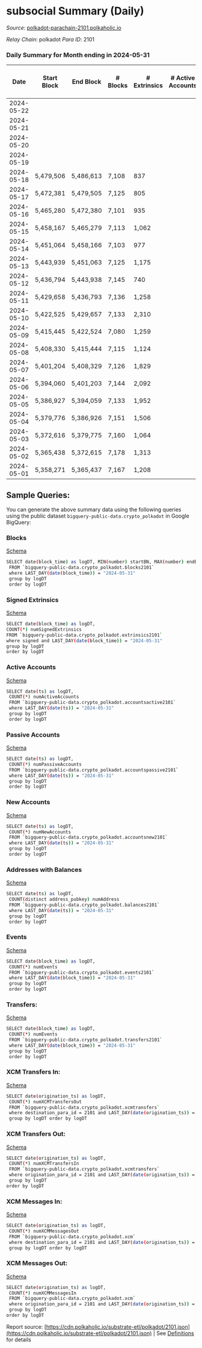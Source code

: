 # subsocial Summary (Daily)

_Source_: [polkadot-parachain-2101.polkaholic.io](https://polkadot-parachain-2101.polkaholic.io)

*Relay Chain*: polkadot
*Para ID*: 2101



### Daily Summary for Month ending in 2024-05-31


| Date    | Start Block | End Block | # Blocks | # Extrinsics | # Active Accounts | # Passive Accounts | # New Accounts | # Addresses | # Events  | # Transfers ($USD) | # XCM Transfers In ($USD) | # XCM Transfers Out ($USD) | # XCM In | # XCM Out | Issues |
|---------|-------------|-----------|----------|--------------|-------------------|--------------------|----------------|-------------|-----------|--------------------|---------------------------|----------------------------|----------|-----------|--------|
| 2024-05-22 |  |  |  |  |  |  |  |  |  |   |   |   |  |  |  |
| 2024-05-21 |  |  |  |  |  |  |  |  |  |   |   |   |  |  |  |
| 2024-05-20 |  |  |  |  |  |  |  |  |  |   |   |   |  |  |  |
| 2024-05-19 |  |  |  |  |  |  |  |  |  |   |   |   |  |  |  |
| 2024-05-18 | 5,479,506 | 5,486,613 | 7,108 | 837 |  |  |  |  | 17,810 | 15  |   |   |  |  |  |
| 2024-05-17 | 5,472,381 | 5,479,505 | 7,125 | 805 |  |  |  |  | 17,667 | 4  |   |   |  |  |  |
| 2024-05-16 | 5,465,280 | 5,472,380 | 7,101 | 935 |  |  |  |  | 18,201 | 19  |   |   |  |  |  |
| 2024-05-15 | 5,458,167 | 5,465,279 | 7,113 | 1,062 |  |  |  |  | 18,711 | 4  |   |   |  |  |  |
| 2024-05-14 | 5,451,064 | 5,458,166 | 7,103 | 977 |  |  |  |  | 18,322 | 23  |   |   |  |  |  |
| 2024-05-13 | 5,443,939 | 5,451,063 | 7,125 | 1,175 |  |  |  |  | 19,676 | 265  |   |   |  |  |  |
| 2024-05-12 | 5,436,794 | 5,443,938 | 7,145 | 740 |  |  |  |  | 17,339 | 7  |   |   |  |  |  |
| 2024-05-11 | 5,429,658 | 5,436,793 | 7,136 | 1,258 |  |  |  |  | 20,196 | 6  |   |   |  |  |  |
| 2024-05-10 | 5,422,525 | 5,429,657 | 7,133 | 2,310 |  |  |  |  | 26,489 | 11  |   |   |  |  |  |
| 2024-05-09 | 5,415,445 | 5,422,524 | 7,080 | 1,259 |  |  |  |  | 19,585 | 28  |   |   |  |  |  |
| 2024-05-08 | 5,408,330 | 5,415,444 | 7,115 | 1,124 |  |  |  |  | 19,018 | 10  |   |   |  |  |  |
| 2024-05-07 | 5,401,204 | 5,408,329 | 7,126 | 1,829 |  |  |  |  | 24,005 | 316  |   |   |  |  |  |
| 2024-05-06 | 5,394,060 | 5,401,203 | 7,144 | 2,092 |  |  |  |  | 25,224 | 14  |   |   |  |  |  |
| 2024-05-05 | 5,386,927 | 5,394,059 | 7,133 | 1,952 |  |  |  |  | 24,901 | 12  |   |   |  |  |  |
| 2024-05-04 | 5,379,776 | 5,386,926 | 7,151 | 1,506 |  |  |  |  | 22,212 | 6  |   |   |  |  |  |
| 2024-05-03 | 5,372,616 | 5,379,775 | 7,160 | 1,064 |  |  |  |  | 19,257 | 13  |   |   |  |  |  |
| 2024-05-02 | 5,365,438 | 5,372,615 | 7,178 | 1,313 |  |  |  |  | 20,643 | 4  |   |   |  |  |  |
| 2024-05-01 | 5,358,271 | 5,365,437 | 7,167 | 1,208 |  |  |  |  | 19,910 | 12  |   |   |  |  |  |

## Sample Queries:
You can generate the above summary data using the following queries using the public dataset `bigquery-public-data.crypto_polkadot` in Google BigQuery:


### Blocks 

[Schema](https://github.com/colorfulnotion/substrate-etl/blob/main/schema/blocks.json)

```bash
SELECT date(block_time) as logDT, MIN(number) startBN, MAX(number) endBN, COUNT(*) numBlocks 
 FROM `bigquery-public-data.crypto_polkadot.blocks2101`  
 where LAST_DAY(date(block_time)) = "2024-05-31" 
 group by logDT 
 order by logDT
```

### Signed Extrinsics 

[Schema](https://github.com/colorfulnotion/substrate-etl/blob/main/schema/extrinsics.json)

```bash
SELECT date(block_time) as logDT, 
COUNT(*) numSignedExtrinsics 
FROM `bigquery-public-data.crypto_polkadot.extrinsics2101`  
where signed and LAST_DAY(date(block_time)) = "2024-05-31" 
group by logDT 
order by logDT
```

### Active Accounts 

[Schema](https://github.com/colorfulnotion/substrate-etl/blob/main/schema/accountsactive.json)

```bash
SELECT date(ts) as logDT, 
 COUNT(*) numActiveAccounts 
 FROM `bigquery-public-data.crypto_polkadot.accountsactive2101` 
 where LAST_DAY(date(ts)) = "2024-05-31" 
 group by logDT 
 order by logDT
```

### Passive Accounts 

[Schema](https://github.com/colorfulnotion/substrate-etl/blob/main/schema/accountspassive.json)

```bash
SELECT date(ts) as logDT, 
 COUNT(*) numPassiveAccounts 
 FROM `bigquery-public-data.crypto_polkadot.accountspassive2101` 
 where LAST_DAY(date(ts)) = "2024-05-31" 
 group by logDT 
 order by logDT
```

### New Accounts 

[Schema](https://github.com/colorfulnotion/substrate-etl/blob/main/schema/accountsnew.json)

```bash
SELECT date(ts) as logDT, 
 COUNT(*) numNewAccounts 
 FROM `bigquery-public-data.crypto_polkadot.accountsnew2101` 
 where LAST_DAY(date(ts)) = "2024-05-31" 
 group by logDT
 order by logDT
```

### Addresses with Balances 

[Schema](https://github.com/colorfulnotion/substrate-etl/blob/main/schema/balances.json)

```bash
SELECT date(ts) as logDT,
 COUNT(distinct address_pubkey) numAddress 
 FROM `bigquery-public-data.crypto_polkadot.balances2101` 
 where LAST_DAY(date(ts)) = "2024-05-31" 
 group by logDT 
 order by logDT
```

### Events 

[Schema](https://github.com/colorfulnotion/substrate-etl/blob/main/schema/events.json)

```bash
SELECT date(block_time) as logDT, 
 COUNT(*) numEvents 
 FROM `bigquery-public-data.crypto_polkadot.events2101` 
 where LAST_DAY(date(block_time)) = "2024-05-31" 
 group by logDT 
 order by logDT
```

### Transfers:

[Schema](https://github.com/colorfulnotion/substrate-etl/blob/main/schema/transfers.json)

```bash
SELECT date(block_time) as logDT, 
 COUNT(*) numEvents 
 FROM `bigquery-public-data.crypto_polkadot.transfers2101` 
 where LAST_DAY(date(block_time)) = "2024-05-31" 
 group by logDT 
 order by logDT
```

### XCM Transfers In: 

[Schema](https://github.com/colorfulnotion/substrate-etl/blob/main/schema/xcmtransfers.json)

```bash
SELECT date(origination_ts) as logDT, 
 COUNT(*) numXCMTransfersOut 
 FROM `bigquery-public-data.crypto_polkadot.xcmtransfers` 
 where destination_para_id = 2101 and LAST_DAY(date(origination_ts)) = "2024-05-31" 
 group by logDT order by logDT
```

### XCM Transfers Out: 

[Schema](https://github.com/colorfulnotion/substrate-etl/blob/main/schema/xcmtransfers.json)

```bash
SELECT date(origination_ts) as logDT, 
 COUNT(*) numXCMTransfersIn 
 FROM `bigquery-public-data.crypto_polkadot.xcmtransfers` 
 where origination_para_id = 2101 and LAST_DAY(date(origination_ts)) = "2024-05-31" 
 group by logDT 
order by logDT
```

### XCM Messages In: 

[Schema](https://github.com/colorfulnotion/substrate-etl/blob/main/schema/xcm.json)

```bash
SELECT date(origination_ts) as logDT, 
 COUNT(*) numXCMMessagesOut 
 FROM `bigquery-public-data.crypto_polkadot.xcm` 
 where destination_para_id = 2101 and LAST_DAY(date(origination_ts)) = "2024-05-31" 
 group by logDT order by logDT
```

### XCM Messages Out: 

[Schema](https://github.com/colorfulnotion/substrate-etl/blob/main/schema/xcm.json)

```bash
SELECT date(origination_ts) as logDT, 
 COUNT(*) numXCMMessagesIn 
 FROM `bigquery-public-data.crypto_polkadot.xcm` 
 where origination_para_id = 2101 and LAST_DAY(date(origination_ts)) = "2024-05-31" 
 group by logDT 
order by logDT
```


Report source: [https://cdn.polkaholic.io/substrate-etl/polkadot/2101.json](https://cdn.polkaholic.io/substrate-etl/polkadot/2101.json) | See [Definitions](/DEFINITIONS.md) for details
